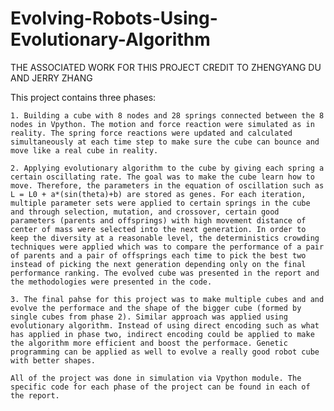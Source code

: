 # Evolving-Robots-Using-Evolutionary-Algorithm

THE ASSOCIATED WORK FOR THIS PROJECT CREDIT TO ZHENGYANG DU AND JERRY ZHANG

This project contains three phases:

    1. Building a cube with 8 nodes and 28 springs connected between the 8 nodes in Vpython. The motion and force reaction were simulated as in reality. The spring force reactions were updated and calculated simultaneously at each time step to make sure the cube can bounce and move like a real cube in reality.
    
    2. Applying evolutionary algorithm to the cube by giving each spring a certain oscillating rate. The goal was to make the cube learn how to move. Therefore, the parameters in the equation of oscillation such as L = L0 + a*(sin(theta)+b) are stored as genes. For each iteration, multiple parameter sets were applied to certain springs in the cube and through selection, mutation, and crossover, certain good parameters (parents and offsprings) with high movement distance of center of mass were selected into the next generation. In order to keep the diversity at a reasonable level, the deterministics crowding techniques were applied which was to compare the performance of a pair of parents and a pair of offsprings each time to pick the best two instead of picking the next generation depending only on the final performance ranking. The evolved cube was presented in the report and the methodologies were presented in the code.
    
    3. The final pahse for this project was to make multiple cubes and and evolve the performace and the shape of the bigger cube (formed by single cubes from phase 2). Similar approach was applied using evolutionary algorithm. Instead of using direct encoding such as what has applied in phase two, indirect encoding could be applied to make the algorithm more efficient and boost the performace. Genetic programming can be applied as well to evolve a really good robot cube with better shapes.
    
    All of the project was done in simulation via Vpython module. The specific code for each phase of the project can be found in each of the report.
